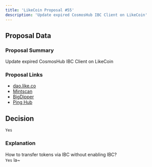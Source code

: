 ```yaml
---
title: 'LikeCoin Proposal #55'
description: 'Update expired CosmosHub IBC Client on LikeCoin'
---
```


## Proposal Data

### Proposal Summary
Update expired CosmosHub IBC Client on LikeCoin

### Proposal Links
- [dao.like.co](https://dao.like.co/proposals/55)
- [Mintscan](https://www.mintscan.io/likecoin/proposals/55)
- [BigDipper](https://bigdipper.live/likecoin/proposals/55)
- [Ping Hub](https://ping.pub/likecoin/gov/55)


## Decision
`Yes`

### Explanation
How to transfer tokens via IBC without enabling IBC?  
`Yes` la~  
